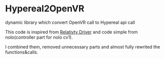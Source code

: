 # Hypereal2OpenVR
dynamic library which convert OpenVR call to Hypereal api call

This code is inspired from [Relativty Driver](https://github.com/relativty/Relativty) and code simple from nolo(controller part for nolo cv1).

I combined them, removed unnecessary parts and almost fully rewrited the functions&calls.
